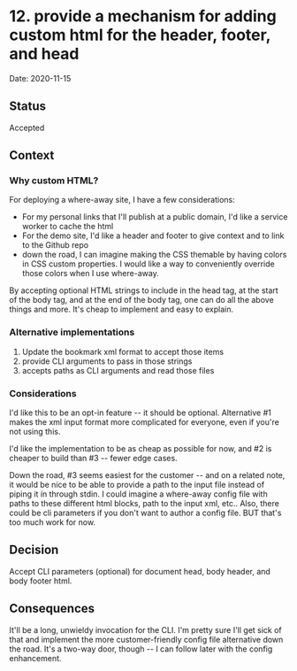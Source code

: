 # 12. provide a mechanism for adding custom html for the header, footer, and head

Date: 2020-11-15

## Status

Accepted

## Context

### Why custom HTML?
For deploying a where-away site, I have a few considerations:
 - For my personal links that I'll publish at a public domain, I'd like a service worker to cache the html
 - For the demo site, I'd like a header and footer to give context and to link
   to the Github repo
 - down the road, I can imagine making the CSS themable by having colors in CSS
   custom properties. I would like a way to conveniently override those colors
   when I use where-away.

By accepting optional HTML strings to include in the head tag, at the start of
the body tag, and at the end of the body tag, one can do all the above things
and more. It's cheap to implement and easy to explain.

### Alternative implementations

1. Update the bookmark xml format to accept those items
2. provide CLI arguments to pass in those strings
3. accepts paths as CLI arguments and read those files

### Considerations

I'd like this to be an opt-in feature -- it should be optional. Alternative #1
makes the xml input format more complicated for everyone, even if you're not
using this.

I'd like the implementation to be as cheap as possible for now, and #2 is
cheaper to build than #3 -- fewer edge cases.

Down the road, #3 seems easiest for the customer -- and on a related note, it
would be nice to be able to provide a path to the input file instead of piping
it in through stdin. I could imagine a where-away config file with paths to
these different html blocks, path to the input xml, etc.. Also, there could be
cli parameters if you don't want to author a config file. BUT that's too much
work for now. 

## Decision

Accept CLI parameters (optional) for document head, body header, and body footer
html.

## Consequences

It'll be a long, unwieldy invocation for the CLI. I'm pretty sure I'll get sick
of that and implement the more customer-friendly config file alternative down
the road. It's a two-way door, though -- I can follow later with the config
enhancement.
